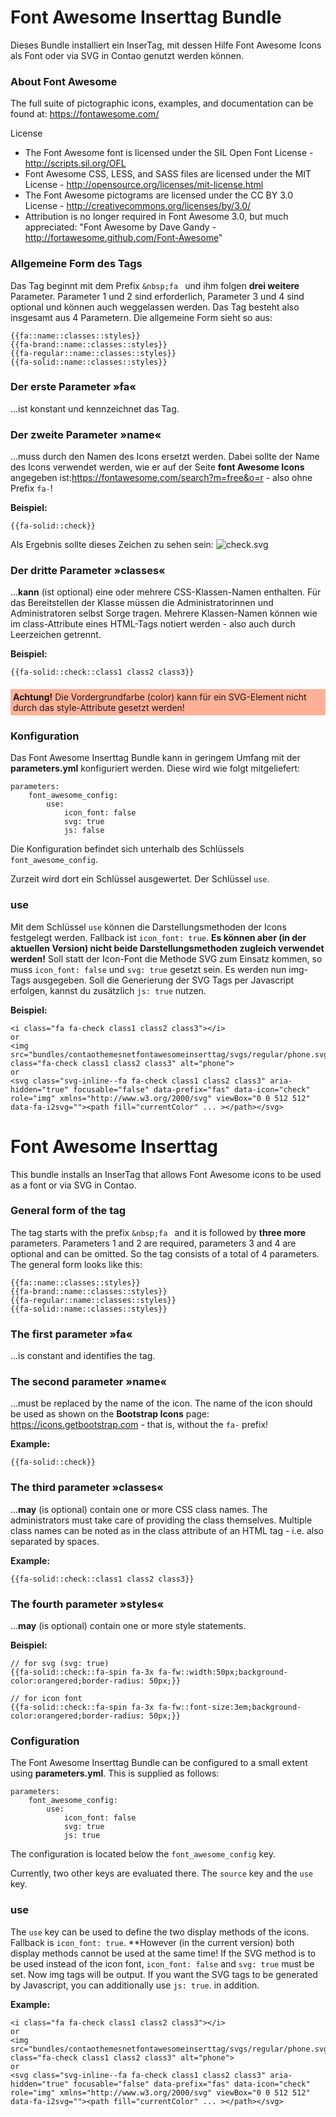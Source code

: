 # Font Awesome Inserttag Bundle

Dieses Bundle installiert ein InserTag, mit dessen Hilfe Font Awesome Icons als Font oder via SVG in Contao genutzt werden können.

### About Font Awesome

The full suite of pictographic icons, examples, and documentation can be found at: https://fontawesome.com/

License

- The Font Awesome font is licensed under the SIL Open Font License - http://scripts.sil.org/OFL
- Font Awesome CSS, LESS, and SASS files are licensed under the MIT License - http://opensource.org/licenses/mit-license.html
- The Font Awesome pictograms are licensed under the CC BY 3.0 License - http://creativecommons.org/licenses/by/3.0/
- Attribution is no longer required in Font Awesome 3.0, but much appreciated: "Font Awesome by Dave Gandy - http://fortawesome.github.com/Font-Awesome"

### Allgemeine Form des Tags

Das Tag beginnt mit dem Prefix ```&nbsp;fa ```&nbsp;und ihm folgen **drei weitere** Parameter. Parameter 1 und 2 sind
erforderlich, Parameter 3 und 4 sind optional und können auch weggelassen werden. Das Tag besteht also insgesamt aus
4 Parametern. Die allgemeine Form sieht so aus:

    {{fa::name::classes::styles}}
    {{fa-brand::name::classes::styles}}
    {{fa-regular::name::classes::styles}}
    {{fa-solid::name::classes::styles}}

### Der erste Parameter &raquo;fa&laquo;
...ist konstant und kennzeichnet das Tag.

### Der zweite Parameter &raquo;name&laquo;
...muss durch den Namen des Icons ersetzt werden. Dabei sollte der Name des Icons verwendet werden, wie er auf
der Seite **font Awesome Icons** angegeben ist:https://fontawesome.com/search?m=free&o=r - also ohne Prefix ```fa-```!

**Beispiel:**

    {{fa-solid::check}}

Als Ergebnis sollte dieses Zeichen zu sehen sein:
![check.svg](src/Resources/public/img/bootstrap/check.svg)

### Der dritte Parameter &raquo;classes&laquo;
...**kann** (ist optional) eine oder mehrere CSS-Klassen-Namen enthalten. Für das Bereitstellen der Klasse müssen die Administratorinnen und
Administratoren selbst Sorge tragen. Mehrere Klassen-Namen können wie im class-Attribute eines HTML-Tags notiert werden - also auch durch
Leerzeichen getrennt.

**Beispiel:**

    {{fa-solid::check::class1 class2 class3}}

####
<div style="background:#FEB099;padding:4px;"><b>Achtung!</b>
Die Vordergrundfarbe (color) kann für ein SVG-Element nicht durch das style-Attribute gesetzt werden!
</div>

### Konfiguration

Das Font Awesome Inserttag Bundle kann in geringem Umfang mit der **parameters.yml** konfiguriert werden.
Diese wird wie folgt mitgeliefert:
```
parameters:
    font_awesome_config:
        use:
            icon_font: false
            svg: true
            js: false
```
Die Konfiguration befindet sich unterhalb des Schlüssels ``font_awesome_config``.

Zurzeit wird dort ein Schlüssel ausgewertet. Der Schlüssel ``use``.

### use
Mit dem Schlüssel ``use`` können die Darstellungsmethoden der Icons festgelegt werden.
Fallback ist ``icon_font: true``.
**Es können aber (in der aktuellen Version) nicht beide Darstellungsmethoden zugleich verwendet werden!**
Soll statt der Icon-Font die Methode SVG zum Einsatz kommen, so muss ``icon_font: false`` und ``svg: true`` gesetzt sein.
Es werden nun img-Tags ausgegeben. Soll die Generierung der SVG Tags per Javascript erfolgen, kannst du zusätzlich ``js: true``
nutzen.

**Beispiel:**

    <i class="fa fa-check class1 class2 class3"></i>
    or
    <img src="bundles/contaothemesnetfontawesomeinserttag/svgs/regular/phone.svg" class="fa-check class1 class2 class3" alt="phone">
    or
    <svg class="svg-inline--fa fa-check class1 class2 class3" aria-hidden="true" focusable="false" data-prefix="fas" data-icon="check" role="img" xmlns="http://www.w3.org/2000/svg" viewBox="0 0 512 512" data-fa-i2svg=""><path fill="currentColor" ... ></path></svg>



# Font Awesome Inserttag

This bundle installs an InserTag that allows Font Awesome icons to be used as a font or via SVG in Contao.

### General form of the tag

The tag starts with the prefix ``&nbsp;fa ``&nbsp;and it is followed by **three more** parameters. Parameters 1 and 2 are
required, parameters 3 and 4 are optional and can be omitted. So the tag consists of a total of
4 parameters. The general form looks like this:

    {{fa::name::classes::styles}}
    {{fa-brand::name::classes::styles}}
    {{fa-regular::name::classes::styles}}
    {{fa-solid::name::classes::styles}}

### The first parameter &raquo;fa&laquo;
...is constant and identifies the tag.

### The second parameter &raquo;name&laquo;
...must be replaced by the name of the icon. The name of the icon should be used as shown
on the **Bootstrap Icons** page: https://icons.getbootstrap.com - that is, without the ``fa-`` prefix!

**Example:**

    {{fa-solid::check}}

### The third parameter &raquo;classes&laquo;
...**may** (is optional) contain one or more CSS class names. The administrators must take care of providing the class themselves.
Multiple class names can be noted as in the class attribute of an HTML tag - i.e. also separated by
spaces.

**Example:**

    {{fa-solid::check::class1 class2 class3}}

### The fourth parameter &raquo;styles&laquo;
...**may** (is optional) contain one or more style statements.

**Beispiel:**

    // for svg (svg: true)
    {{fa-solid::check::fa-spin fa-3x fa-fw::width:50px;background-color:orangered;border-radius: 50px;}}

    // for icon font
    {{fa-solid::check::fa-spin fa-3x fa-fw::font-size:3em;background-color:orangered;border-radius: 50px;}}


### Configuration

The Font Awesome Inserttag Bundle can be configured to a small extent using **parameters.yml**.
This is supplied as follows:
```
parameters:
    font_awesome_config:
        use:
            icon_font: false
            svg: true
            js: true
```
The configuration is located below the ``font_awesome_config`` key.

Currently, two other keys are evaluated there. The ``source`` key and the ``use`` key.

### use
The ``use`` key can be used to define the two display methods of the icons.
Fallback is ``icon_font: true``.
**However (in the current version) both display methods cannot be used at the same time!
If the SVG method is to be used instead of the icon font, ``icon_font: false`` and ``svg: true`` must be set.
Now img tags will be output. If you want the SVG tags to be generated by Javascript, you can additionally use ``js: true``.
in addition.

**Example:**

    <i class="fa fa-check class1 class2 class3"></i>
    or
    <img src="bundles/contaothemesnetfontawesomeinserttag/svgs/regular/phone.svg" class="fa-check class1 class2 class3" alt="phone">
    or
    <svg class="svg-inline--fa fa-check class1 class2 class3" aria-hidden="true" focusable="false" data-prefix="fas" data-icon="check" role="img" xmlns="http://www.w3.org/2000/svg" viewBox="0 0 512 512" data-fa-i2svg=""><path fill="currentColor" ... ></path></svg>

